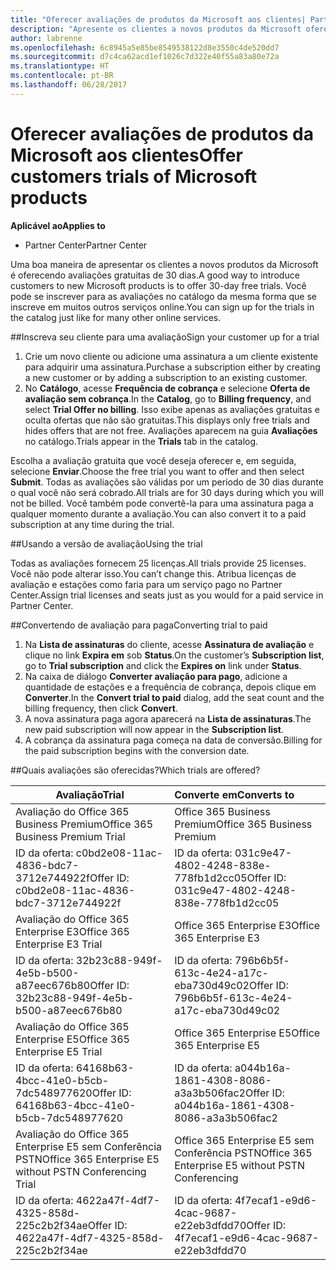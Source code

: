 ```yaml
---
title: "Oferecer avaliações de produtos da Microsoft aos clientes| Partner Center"
description: "Apresente os clientes a novos produtos da Microsoft oferecendo avaliações gratuitas de 30 dias"
author: labrenne
ms.openlocfilehash: 6c8945a5e85be8549538122d8e3550c4de520dd7
ms.sourcegitcommit: d7c4ca62acd1ef1026c7d322e40f55a83a80e72a
ms.translationtype: HT
ms.contentlocale: pt-BR
ms.lasthandoff: 06/28/2017
---
```

# <a name="offer-customers-trials-of-microsoft-products"></a><span data-ttu-id="fac2c-103">Oferecer avaliações de produtos da Microsoft aos clientes</span><span class="sxs-lookup"><span data-stu-id="fac2c-103">Offer customers trials of Microsoft products</span></span>

**<span data-ttu-id="fac2c-104">Aplicável ao</span><span class="sxs-lookup"><span data-stu-id="fac2c-104">Applies to</span></span>**

-  <span data-ttu-id="fac2c-105">Partner Center</span><span class="sxs-lookup"><span data-stu-id="fac2c-105">Partner Center</span></span>

<span data-ttu-id="fac2c-106">Uma boa maneira de apresentar os clientes a novos produtos da Microsoft é oferecendo avaliações gratuitas de 30 dias.</span><span class="sxs-lookup"><span data-stu-id="fac2c-106">A good way to introduce customers to new Microsoft products is to offer 30-day free trials.</span></span> <span data-ttu-id="fac2c-107">Você pode se inscrever para as avaliações no catálogo da mesma forma que se inscreve em muitos outros serviços online.</span><span class="sxs-lookup"><span data-stu-id="fac2c-107">You can sign up for the trials in the catalog just like for many other online services.</span></span>  

##<a name="sign-your-customer-up-for-a-trial"></a><span data-ttu-id="fac2c-108">Inscreva seu cliente para uma avaliação</span><span class="sxs-lookup"><span data-stu-id="fac2c-108">Sign your customer up for a trial</span></span>

1.  <span data-ttu-id="fac2c-109">Crie um novo cliente ou adicione uma assinatura a um cliente existente para adquirir uma assinatura.</span><span class="sxs-lookup"><span data-stu-id="fac2c-109">Purchase a subscription either by creating a new customer or by adding a subscription to an existing customer.</span></span> 
2.  <span data-ttu-id="fac2c-110">No **Catálogo**, acesse **Frequência de cobrança** e selecione **Oferta de avaliação sem cobrança**.</span><span class="sxs-lookup"><span data-stu-id="fac2c-110">In the **Catalog**, go to **Billing frequency**, and select **Trial Offer no billing**.</span></span> <span data-ttu-id="fac2c-111">Isso exibe apenas as avaliações gratuitas e oculta ofertas que não são gratuitas.</span><span class="sxs-lookup"><span data-stu-id="fac2c-111">This displays only free trials and hides offers that are not free.</span></span> <span data-ttu-id="fac2c-112">Avaliações aparecem na guia **Avaliações** no catálogo.</span><span class="sxs-lookup"><span data-stu-id="fac2c-112">Trials appear in the **Trials** tab in the catalog.</span></span>

<span data-ttu-id="fac2c-113">Escolha a avaliação gratuita que você deseja oferecer e, em seguida, selecione **Enviar**.</span><span class="sxs-lookup"><span data-stu-id="fac2c-113">Choose the free trial you want to offer and then select **Submit**.</span></span> <span data-ttu-id="fac2c-114">Todas as avaliações são válidas por um período de 30 dias durante o qual você não será cobrado.</span><span class="sxs-lookup"><span data-stu-id="fac2c-114">All trials are for 30 days during which you will not be billed.</span></span> <span data-ttu-id="fac2c-115">Você também pode convertê-la para uma assinatura paga a qualquer momento durante a avaliação.</span><span class="sxs-lookup"><span data-stu-id="fac2c-115">You can also convert it to a paid subscription at any time during the trial.</span></span>

##<a name="using-the-trial"></a><span data-ttu-id="fac2c-116">Usando a versão de avaliação</span><span class="sxs-lookup"><span data-stu-id="fac2c-116">Using the trial</span></span>

<span data-ttu-id="fac2c-117">Todas as avaliações fornecem 25 licenças.</span><span class="sxs-lookup"><span data-stu-id="fac2c-117">All trials provide 25 licenses.</span></span> <span data-ttu-id="fac2c-118">Você não pode alterar isso.</span><span class="sxs-lookup"><span data-stu-id="fac2c-118">You can’t change this.</span></span> <span data-ttu-id="fac2c-119">Atribua licenças de avaliação e estações como faria para um serviço pago no Partner Center.</span><span class="sxs-lookup"><span data-stu-id="fac2c-119">Assign trial licenses and seats just as you would for a paid service in Partner Center.</span></span> 

##<a name="converting-trial-to-paid"></a><span data-ttu-id="fac2c-120">Convertendo de avaliação para paga</span><span class="sxs-lookup"><span data-stu-id="fac2c-120">Converting trial to paid</span></span>

1.  <span data-ttu-id="fac2c-121">Na **Lista de assinaturas** do cliente, acesse **Assinatura de avaliação** e clique no link **Expira em** sob **Status**.</span><span class="sxs-lookup"><span data-stu-id="fac2c-121">On the customer’s **Subscription list**, go to **Trial subscription** and click the **Expires on** link under **Status**.</span></span>
2.  <span data-ttu-id="fac2c-122">Na caixa de diálogo **Converter avaliação para pago**, adicione a quantidade de estações e a frequência de cobrança, depois clique em **Converter**.</span><span class="sxs-lookup"><span data-stu-id="fac2c-122">In the **Convert trial to paid** dialog, add the seat count and the billing frequency, then click **Convert**.</span></span>
3.  <span data-ttu-id="fac2c-123">A nova assinatura paga agora aparecerá na **Lista de assinaturas**.</span><span class="sxs-lookup"><span data-stu-id="fac2c-123">The new paid subscription will now appear in the **Subscription list**.</span></span>
4.  <span data-ttu-id="fac2c-124">A cobrança da assinatura paga começa na data de conversão.</span><span class="sxs-lookup"><span data-stu-id="fac2c-124">Billing for the paid subscription begins with the conversion date.</span></span>

##<a name="which-trials-are-offered"></a><span data-ttu-id="fac2c-125">Quais avaliações são oferecidas?</span><span class="sxs-lookup"><span data-stu-id="fac2c-125">Which trials are offered?</span></span>

|**<span data-ttu-id="fac2c-126">Avaliação</span><span class="sxs-lookup"><span data-stu-id="fac2c-126">Trial</span></span>**      |**<span data-ttu-id="fac2c-127">Converte em</span><span class="sxs-lookup"><span data-stu-id="fac2c-127">Converts to</span></span>**      |
|--------------|:------------------|
|<span data-ttu-id="fac2c-128">Avaliação do Office 365 Business Premium</span><span class="sxs-lookup"><span data-stu-id="fac2c-128">Office 365 Business Premium Trial</span></span>               |<span data-ttu-id="fac2c-129">Office 365 Business Premium</span><span class="sxs-lookup"><span data-stu-id="fac2c-129">Office 365 Business Premium</span></span>|
|<span data-ttu-id="fac2c-130">ID da oferta: c0bd2e08-11ac-4836-bdc7-3712e744922f</span><span class="sxs-lookup"><span data-stu-id="fac2c-130">Offer ID: c0bd2e08-11ac-4836-bdc7-3712e744922f</span></span>  | <span data-ttu-id="fac2c-131">ID da oferta: 031c9e47-4802-4248-838e-778fb1d2cc05</span><span class="sxs-lookup"><span data-stu-id="fac2c-131">Offer ID: 031c9e47-4802-4248-838e-778fb1d2cc05</span></span>|
|<span data-ttu-id="fac2c-132">Avaliação do Office 365 Enterprise E3</span><span class="sxs-lookup"><span data-stu-id="fac2c-132">Office 365 Enterprise E3 Trial</span></span>|                 <span data-ttu-id="fac2c-133">Office 365 Enterprise E3</span><span class="sxs-lookup"><span data-stu-id="fac2c-133">Office 365 Enterprise E3</span></span>|
|<span data-ttu-id="fac2c-134">ID da oferta: 32b23c88-949f-4e5b-b500-a87eec676b80</span><span class="sxs-lookup"><span data-stu-id="fac2c-134">Offer ID: 32b23c88-949f-4e5b-b500-a87eec676b80</span></span>   |<span data-ttu-id="fac2c-135">ID da oferta: 796b6b5f-613c-4e24-a17c-eba730d49c02</span><span class="sxs-lookup"><span data-stu-id="fac2c-135">Offer ID: 796b6b5f-613c-4e24-a17c-eba730d49c02</span></span>|
|<span data-ttu-id="fac2c-136">Avaliação do Office 365 Enterprise E5</span><span class="sxs-lookup"><span data-stu-id="fac2c-136">Office 365 Enterprise E5 Trial</span></span>                   |<span data-ttu-id="fac2c-137">Office 365 Enterprise E5</span><span class="sxs-lookup"><span data-stu-id="fac2c-137">Office 365 Enterprise E5</span></span>|
|<span data-ttu-id="fac2c-138">ID da oferta: 64168b63-4bcc-41e0-b5cb-7dc548977620</span><span class="sxs-lookup"><span data-stu-id="fac2c-138">Offer ID: 64168b63-4bcc-41e0-b5cb-7dc548977620</span></span>     |<span data-ttu-id="fac2c-139">ID da oferta: a044b16a-1861-4308-8086-a3a3b506fac2</span><span class="sxs-lookup"><span data-stu-id="fac2c-139">Offer ID: a044b16a-1861-4308-8086-a3a3b506fac2</span></span>|
|<span data-ttu-id="fac2c-140">Avaliação do Office 365 Enterprise E5 sem Conferência PSTN</span><span class="sxs-lookup"><span data-stu-id="fac2c-140">Office 365 Enterprise E5 without PSTN Conferencing Trial</span></span> |<span data-ttu-id="fac2c-141">Office 365 Enterprise E5 sem Conferência PSTN</span><span class="sxs-lookup"><span data-stu-id="fac2c-141">Office 365 Enterprise E5 without PSTN Conferencing</span></span>|
|<span data-ttu-id="fac2c-142">ID da oferta: 4622a47f-4df7-4325-858d-225c2b2f34ae</span><span class="sxs-lookup"><span data-stu-id="fac2c-142">Offer ID: 4622a47f-4df7-4325-858d-225c2b2f34ae</span></span>  |<span data-ttu-id="fac2c-143">ID da oferta: 4f7ecaf1-e9d6-4cac-9687-e22eb3dfdd70</span><span class="sxs-lookup"><span data-stu-id="fac2c-143">Offer ID: 4f7ecaf1-e9d6-4cac-9687-e22eb3dfdd70</span></span>|






